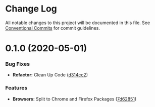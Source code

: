 # Change Log

All notable changes to this project will be documented in this file.
See [Conventional Commits](https://conventionalcommits.org) for commit guidelines.

# 0.1.0 (2020-05-01)


### Bug Fixes

* **Refactor:** Clean Up Code ([d314cc2](https://github.com/SgiobairOg/qrer/commit/d314cc204ba0b01425aa96a3245be8dc8e18e52c))


### Features

* **Browsers:** Split to Chrome and Firefox Packages ([7d62851](https://github.com/SgiobairOg/qrer/commit/7d6285105860774a73ee94b6cb5b4e0d0157d8bf))
